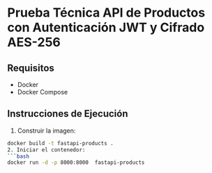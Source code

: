 # Prueba Técnica API de Productos con Autenticación JWT y Cifrado AES-256

## Requisitos
- Docker
- Docker Compose

## Instrucciones de Ejecución
1. Construir la imagen:
```bash
docker build -t fastapi-products .
2. Iniciar el contenedor:
```bash
docker run -d -p 8000:8000  fastapi-products 
